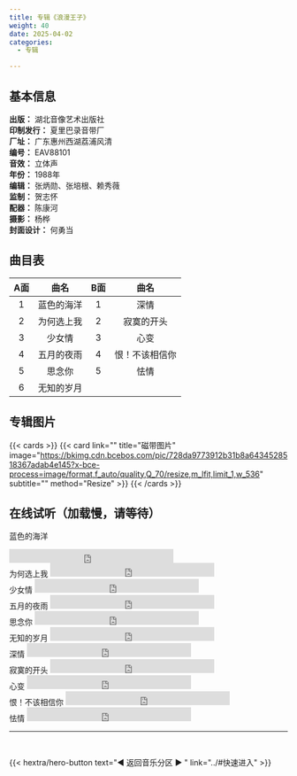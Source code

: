 ```yaml
---
title: 专辑《浪漫王子》
weight: 40
date: 2025-04-02
categories:
  - 专辑

---
```



## 基本信息

**出版：** 湖北音像艺术出版社<br>
**印制发行：** 夏里巴录音带厂<br>
**厂址：** 广东惠州西湖荔浦风清<br>
**编号：** EAV88101<br>
**音效：** 立体声<br>
**年份：** 1988年<br>
**编辑：** 张炳勋、张培根、赖秀薇<br>
**监制：** 贺志怀<br>
**配器：** 陈康河<br>
**摄影：** 杨桦<br>
**封面设计：** 何勇当

## 曲目表

|A面|曲名|B面|曲名|
|:-----:|:-----:|:-----:|:-----:|
|1|蓝色的海洋|1|深情|
|2|为何选上我|2|寂寞的开头|
|3|少女情|3|心变|
|4|五月的夜雨|4|恨！不该相信你|
|5|思念你|5|怯情|
|6|无知的岁月|||


## 专辑图片

{{< cards >}}
  {{< card link="" title="磁带图片" image="https://bkimg.cdn.bcebos.com/pic/728da9773912b31b8a6434528518367adab4e145?x-bce-process=image/format,f_auto/quality,Q_70/resize,m_lfit,limit_1,w_536" subtitle="" method="Resize" >}}
{{< /cards >}}


## 在线试听（加载慢，请等待）

蓝色的海洋
<iframe src="https://www.opendrive.com/player/NzNfOTAxMzU0ODNfQzh3cmk" height="25" width="297" style="border:0" scrolling="no" frameborder="0" allowtransparency="true"></iframe>

<br>
为何选上我
<iframe src="https://www.opendrive.com/player/NzNfOTAxMzU1MDVfR0lWMTM" height="25" width="297" style="border:0" scrolling="no" frameborder="0" allowtransparency="true"></iframe>

<br>
少女情
<iframe src="https://www.opendrive.com/player/NzNfOTAxMzU0OTdfVDNSc1k" height="25" width="297" style="border:0" scrolling="no" frameborder="0" allowtransparency="true"></iframe>

<br>
五月的夜雨
<iframe src="https://www.opendrive.com/player/NzNfOTAxMzU1MjhfVmx3S0Y" height="25" width="297" style="border:0" scrolling="no" frameborder="0" allowtransparency="true"></iframe>

<br>
思念你
<iframe src="https://www.opendrive.com/player/NzNfOTAxMzU0OTlfYzBYMkc" height="25" width="297" style="border:0" scrolling="no" frameborder="0" allowtransparency="true"></iframe>

<br>
无知的岁月
<iframe src="https://www.opendrive.com/player/NzNfOTAxMzU1MTVfbkpjMFc" height="25" width="297" style="border:0" scrolling="no" frameborder="0" allowtransparency="true"></iframe>

<br>
深情
<iframe src="https://www.opendrive.com/player/NzNfOTAwMDAyODhfRWE5OGo" height="25" width="297" style="border:0" scrolling="no" frameborder="0" allowtransparency="true"></iframe>

<br>
寂寞的开头
<iframe src="https://www.opendrive.com/player/NzNfOTAwMDAzNDZfeU44TlM" height="25" width="297" style="border:0" scrolling="no" frameborder="0" allowtransparency="true"></iframe>

<br>
心变
<iframe src="https://www.opendrive.com/player/NzNfOTAwMDAzMjVfa0lwSFg" height="25" width="297" style="border:0" scrolling="no" frameborder="0" allowtransparency="true"></iframe>

<br>
恨！不该相信你
<iframe src="https://www.opendrive.com/player/NzNfOTAwMDAzMzhfWkRIZkE" height="25" width="297" style="border:0" scrolling="no" frameborder="0" allowtransparency="true"></iframe>

<br>
怯情
<iframe src="https://www.opendrive.com/player/NzNfOTAwMDAzNjZfdGhVZmY" height="25" width="297" style="border:0" scrolling="no" frameborder="0" allowtransparency="true"></iframe>

<br>
<hr>
<br>

{{< hextra/hero-button text="◀ 返回音乐分区 ▶ " link="../#快速进入" >}}